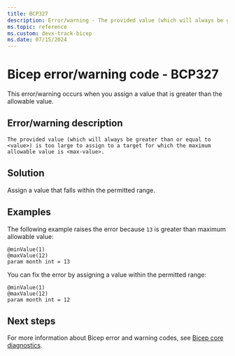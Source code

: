 ```yaml
---
title: BCP327
description: Error/warning - The provided value (which will always be greater than or equal to <value>) is too large to assign to a target for which the maximum allowable value is <max-value>.
ms.topic: reference
ms.custom: devx-track-bicep
ms.date: 07/15/2024
---
```


# Bicep error/warning code - BCP327

This error/warning occurs when you assign a value that is greater than the allowable value.

## Error/warning description

`The provided value (which will always be greater than or equal to <value>) is too large to assign to a target for which the maximum allowable value is <max-value>.`

## Solution

Assign a value that falls within the permitted range.

## Examples

The following example raises the error because `13` is greater than maximum allowable value:

```bicep
@minValue(1)
@maxValue(12)
param month int = 13

```

You can fix the error by assigning a value within the permitted range:

```bicep
@minValue(1)
@maxValue(12)
param month int = 12

```

## Next steps

For more information about Bicep error and warning codes, see [Bicep core diagnostics](../bicep-core-diagnostics.md).